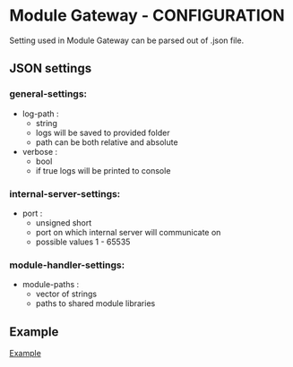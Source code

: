 # Module Gateway - CONFIGURATION

Setting used in Module Gateway can be parsed out of .json file.

## JSON settings

### general-settings:
* log-path : 
  - string
  - logs will be saved to provided folder
  - path can be both relative and absolute
* verbose : 
  - bool
  - if true logs will be printed to console
### internal-server-settings: 
* port : 
    - unsigned short 
    - port on which internal server will communicate on
	- possible values 1 - 65535
### module-handler-settings:
* module-paths :
  - vector of strings
  - paths to shared module libraries
## Example

[Example](./example.json)


